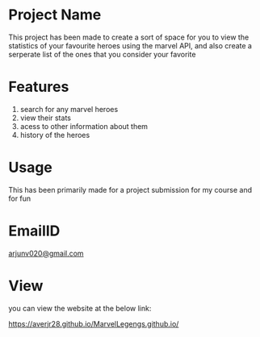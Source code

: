 # Project Name

This project has been made to create a sort of space for you to view the statistics of your favourite heroes using the marvel API, and also create a serperate list of the ones that you consider your favorite

# Features

1. search for any marvel heroes
2. view their stats
3. acess to other information about them
4. history of the heroes

# Usage

This has been primarily made for a project submission for my course
and for fun
# EmailID

arjunv020@gmail.com

# View
you can view the website at the below link:

https://averjr28.github.io/MarvelLegengs.github.io/
